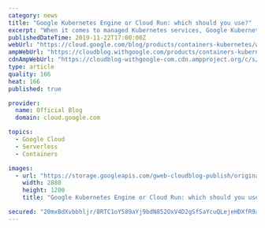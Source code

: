 ```yaml
---
category: news
title: "Google Kubernetes Engine or Cloud Run: which should you use?"
excerpt: "When it comes to managed Kubernetes services, Google Kubernetes Engine (GKE) is a great choice if you are looking for a container orchestration platform that offers advanced scalability and configuration flexibility. GKE gives you complete control over every aspect of container orchestration, from networking,"
publishedDateTime: 2019-11-22T17:00:00Z
webUrl: "https://cloud.google.com/blog/products/containers-kubernetes/when-to-use-google-kubernetes-engine-vs-cloud-run-for-containers/"
ampWebUrl: "https://cloudblog.withgoogle.com/products/containers-kubernetes/when-to-use-google-kubernetes-engine-vs-cloud-run-for-containers/amp/"
cdnAmpWebUrl: "https://cloudblog-withgoogle-com.cdn.ampproject.org/c/s/cloudblog.withgoogle.com/products/containers-kubernetes/when-to-use-google-kubernetes-engine-vs-cloud-run-for-containers/amp/"
type: article
quality: 166
heat: 166
published: true

provider:
  name: Official Blog
  domain: cloud.google.com

topics:
  - Google Cloud
  - Serverless
  - Containers

images:
  - url: "https://storage.googleapis.com/gweb-cloudblog-publish/original_images/Google_Cloud_x_GKE.jpg"
    width: 2880
    height: 1200
    title: "Google Kubernetes Engine or Cloud Run: which should you use?"

secured: "20mxBdXvbbhljr/8RTC1oY589aYj9bdN852OxV4D2gSfSaYcuQLejeHDXfR9aI/AL1/+aNqbedwmridvnKUxHycn/p+dpDvIZPs0LZvWsr6XhQOzs+CLqBS9ha847zxK3OxuypNFT6AnMUYOvjZ7BDpZ2UPNgQUCtTOiydp86Z46nMrLE/nHDhYK98cCuAGx7xlJVzbCkmeSTwWcXfYRaw/Kp0oM8VwDDiZAmjjmg88+RE98PgzUsikQX0+ptTiBf/UT3Q01aeptjYUgjltgHl1PJl/QtcwYkTLZx6VI93WAnbiyo/JcWBYD7tNdhCGJID9IEZAm6dqO2tlI/3WRkg==;DRjbR7aSlMrhX4RLPyLr6g=="
---
```


